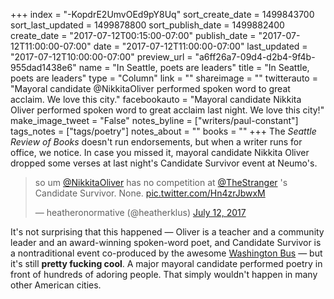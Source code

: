 +++
index = "-KopdrE2UmvOEd9pY8Uq"
sort_create_date = 1499843700
sort_last_updated = 1499878800
sort_publish_date = 1499882400
create_date = "2017-07-12T00:15:00-07:00"
publish_date = "2017-07-12T11:00:00-07:00"
date = "2017-07-12T11:00:00-07:00"
last_updated = "2017-07-12T10:00:00-07:00"
preview_url = "a6ff26a7-09d4-d2b4-9f4b-955dad1438e6"
name = "In Seattle, poets are leaders"
title = "In Seattle, poets are leaders"
type = "Column"
link = ""
shareimage = ""
twitterauto = "Mayoral candidate @NikkitaOliver performed spoken word to great acclaim. We love this city."
facebookauto = "Mayoral candidate Nikkita Oliver performed spoken word to great acclaim last night. We love this city!"
make_image_tweet = "False"
notes_byline = ["writers/paul-constant"]
tags_notes = ["tags/poetry"]
notes_about = ""
books = ""
+++
The *Seattle Review of Books* doesn't run endorsements, but when a writer runs for office, we notice. In case you missed it, mayoral candidate Nikkita Oliver dropped some verses at last night's Candidate Survivor event at Neumo's.

<blockquote class="twitter-tweet" data-lang="en"><p lang="en" dir="ltr">so um <a href="https://twitter.com/NikkitaOliver">@NikkitaOliver</a> has no competition at <a href="https://twitter.com/TheStranger">@TheStranger</a> &#39;s Candidate Survivor. None. <a href="https://t.co/Hn4zrJbwxM">pic.twitter.com/Hn4zrJbwxM</a></p>&mdash; heatheronormative (@heatherklus) <a href="https://twitter.com/heatherklus/status/885003895172456449">July 12, 2017</a></blockquote>

It's not surprising that this happened — Oliver is a teacher and a community leader and an award-winning spoken-word poet, and Candidate Survivor is a nontraditional event co-produced by the awesome [Washington Bus](http://www.washingtonbus.org/) — but it's still **pretty fucking cool**. A major mayoral candidate performed poetry in front of hundreds of adoring people. That simply wouldn't happen in many other American cities. 
